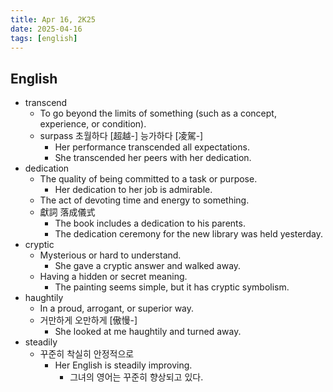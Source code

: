 ```yaml
---
title: Apr 16, 2K25
date: 2025-04-16
tags: [english]
---
```


## English

- transcend
  - To go beyond the limits of something (such as a concept, experience, or condition).
  - surpass 초월하다 [超越-] 능가하다 [凌駕-]
    - Her performance transcended all expectations.
    - She transcended her peers with her dedication.
- dedication
  - The quality of being committed to a task or purpose.
    - Her dedication to her job is admirable.
  - The act of devoting time and energy to something.
  - 獻詞 落成儀式
    - The book includes a dedication to his parents.
    - The dedication ceremony for the new library was held yesterday.
- cryptic
  - Mysterious or hard to understand.
    - She gave a cryptic answer and walked away.
  - Having a hidden or secret meaning.
    - The painting seems simple, but it has cryptic symbolism.
- haughtily
  - In a proud, arrogant, or superior way.
  - 거만하게 오만하게 [傲慢-]
    - She looked at me haughtily and turned away.
- steadily
  - 꾸준히 착실히 안정적으로
    - Her English is steadily improving.
      - 그녀의 영어는 꾸준히 향상되고 있다.